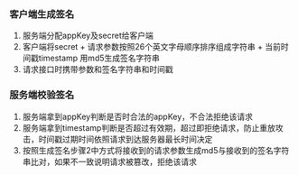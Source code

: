 ### 客户端生成签名
1. 服务端分配appKey及secret给客户端
2. 客户端将secret + 请求参数按照26个英文字母顺序排序组成字符串 + 当前时间戳timestamp 用md5生成签名字符串
3. 请求接口时携带参数和签名字符串和时间戳

### 服务端校验签名
1. 服务端拿到appKey判断是否时合法的appKey，不合法拒绝该请求
2. 服务端拿到timestamp判断是否超过有效期，超过即拒绝请求，防止重放攻击，时间戳过期时间依照请求到达服务器最长时间决定
3. 按照生成签名步骤2中方式将接收到的请求参数生成md5与接收到的签名字符串比对，如果不一致说明请求被篡改，拒绝该请求
